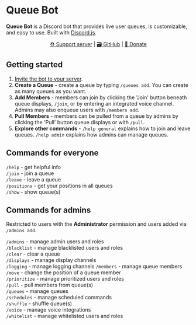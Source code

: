 # Queue Bot

**Queue Bot** is a Discord bot that provides live user queues, is customizable, and easy to use. Built
with [Discord.js](https://discord.js.org/).

<p align="center">
  <a href="https://discord.gg/RbmfnP3">⛑️ Support server</a> | 
  <a href="https://github.com/ArrowM/Queue-Bot">🗃️ GitHub</a> | 
  <a href="https://www.buymeacoffee.com/Arroww">💖 Donate</a>
</p>

## Getting started

1. [Invite the bot to your server](https://discord.com/oauth2/authorize?client_id=679018301543677959).
2. **Create a Queue** - create a queue by typing `/queues add`. You can create as many queues as you want.
3. **Add Members** - members can join by clicking the 'Join' button beneath queue displays, `/join`, or by entering an
   integrated voice channel. Admins may also enqueue users with `/members add`.
4. **Pull Members** - members can be pulled from a queue by admins by clicking the 'Pull' button queue displays or
   with `/pull`.
5. **Explore other commands** - `/help general` explains how to join and leave queues. `/help admin` explains how admins
   can manage queues.

## Commands for everyone

`/help` - get helpful info  
`/join` - join a queue  
`/leave` - leave a queue  
`/positions` - get your positions in all queues  
`/show` - show queue(s)

## Commands for admins

Restricted to users with the **Administrator** permission and users added via `/admins add`.

`/admins` - manage admin users and roles  
`/blacklist` - manage blacklisted users and roles  
`/clear` - clear a queue  
`/displays` - manage display channels  
`/logging` - manage logging channels
`/members` - manage queue members  
`/move` - change the position of a queue member  
`/prioritize` - manage prioritized users and roles  
`/pull` - pull members from queue(s)  
`/queues` - manage queues  
`/schedules` - manage scheduled commands  
`/shuffle` - shuffle queue(s)  
`/voice` - manage voice integrations  
`/whitelist` - manage whitelisted users and roles  
